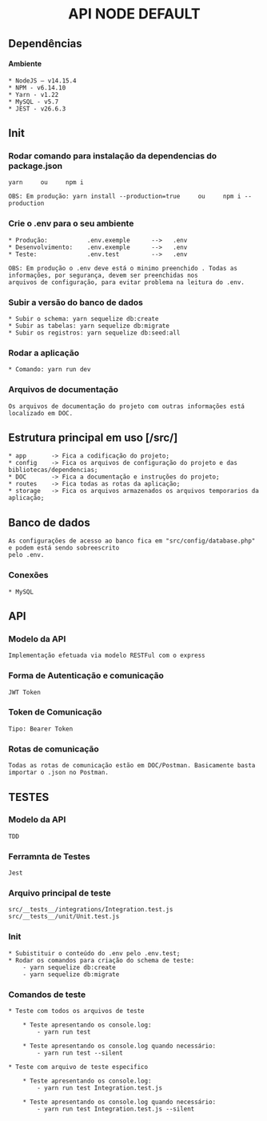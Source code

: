 <h1 align="center"> API NODE DEFAULT </h1>


## Dependências

#### Ambiente

    * NodeJS – v14.15.4
    * NPM - v6.14.10
    * Yarn - v1.22
    * MySQL - v5.7
    * JEST - v26.6.3


## Init

### Rodar comando para instalação da dependencias do package.json

    yarn     ou     npm i

    OBS: Em produção: yarn install --production=true     ou     npm i --production

### Crie o .env para o seu ambiente

    * Produção:           .env.exemple      -->   .env
    * Desenvolvimento:    .env.exemple      -->   .env
    * Teste:              .env.test         -->   .env

    OBS: Em produção o .env deve está o minimo preenchido . Todas as informações, por segurança, devem ser preenchidas nos
    arquivos de configuração, para evitar problema na leitura do .env.

### Subir a versão do banco de dados

    * Subir o schema: yarn sequelize db:create
    * Subir as tabelas: yarn sequelize db:migrate
    * Subir os registros: yarn sequelize db:seed:all

### Rodar a aplicação

    * Comando: yarn run dev

### Arquivos de documentação

    Os arquivos de documentação do projeto com outras informações está localizado em DOC.


## Estrutura principal em uso [/src/]

    * app       -> Fica a codificação do projeto;
    * config    -> Fica os arquivos de configuração do projeto e das bibliotecas/dependencias;
    * DOC       -> Fica a documentação e instruções do projeto;
    * routes    -> Fica todas as rotas da aplicação;
    * storage   -> Fica os arquivos armazenados os arquivos temporarios da aplicação;


## Banco de dados

    As configurações de acesso ao banco fica em "src/config/database.php" e podem está sendo sobreescrito
    pelo .env.

### Conexões

    * MySQL


## API

### Modelo da API

    Implementação efetuada via modelo RESTFul com o express

### Forma de Autenticação e comunicação

    JWT Token

### Token de Comunicação

    Tipo: Bearer Token

### Rotas de comunicação

    Todas as rotas de comunicação estão em DOC/Postman. Basicamente basta importar o .json no Postman.


## TESTES

### Modelo da API

    TDD

### Ferramnta de Testes

    Jest

### Arquivo principal de teste

    src/__tests__/integrations/Integration.test.js
    src/__tests__/unit/Unit.test.js

### Init

    * Subistituir o conteúdo do .env pelo .env.test;
    * Rodar os comandos para criação do schema de teste:
        - yarn sequelize db:create
        - yarn sequelize db:migrate

### Comandos de teste
```
* Teste com todos os arquivos de teste

    * Teste apresentando os console.log:
        - yarn run test

    * Teste apresentando os console.log quando necessário:
        - yarn run test --silent
```
```
* Teste com arquivo de teste especifico

    * Teste apresentando os console.log:
        - yarn run test Integration.test.js

    * Teste apresentando os console.log quando necessário:
        - yarn run test Integration.test.js --silent
```

